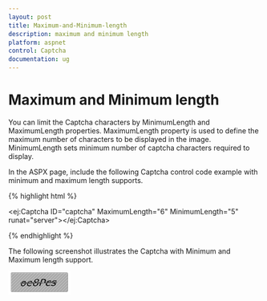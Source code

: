 ```yaml
---
layout: post
title: Maximum-and-Minimum-length
description: maximum and minimum length
platform: aspnet
control: Captcha
documentation: ug
---
```


# Maximum and Minimum length

You can limit the Captcha characters by MinimumLength and MaximumLength properties. MaximumLength property is used to define the maximum number of characters to be displayed in the image. MinimumLength sets minimum number of captcha characters required to display.

In the ASPX page, include the following Captcha control code example with minimum and maximum length supports.


{% highlight html %}

<ej:Captcha ID="captcha" MaximumLength="6" MinimumLength="5" runat="server"></ej:Captcha>

{% endhighlight %}



The following screenshot illustrates the Captcha with Minimum and Maximum length support. 

![](Maximum-and-Minimum-length_images/Maximum-and-Minimum-length_img1.png)



